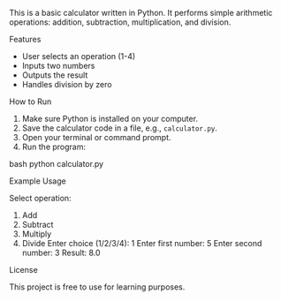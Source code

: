 This is a basic calculator written in Python. It performs simple arithmetic operations: addition, subtraction, multiplication, and division.

Features

- User selects an operation (1-4)
- Inputs two numbers
- Outputs the result
- Handles division by zero

How to Run

1. Make sure Python is installed on your computer.
2. Save the calculator code in a file, e.g., `calculator.py`.
3. Open your terminal or command prompt.
4. Run the program:

bash
python calculator.py


Example Usage


Select operation:
1. Add
2. Subtract
3. Multiply
4. Divide
Enter choice (1/2/3/4): 1
Enter first number: 5
Enter second number: 3
Result: 8.0


License

This project is free to use for learning purposes.
